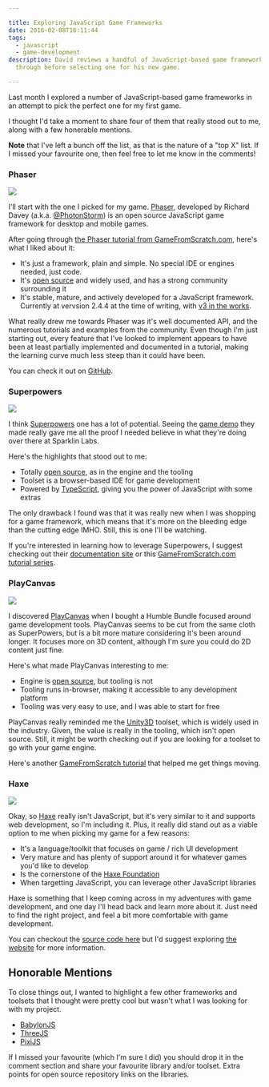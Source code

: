 ```yaml
---

title: Exploring JavaScript Game Frameworks
date: 2016-02-08T16:11:44
tags:
  - javascript
  - game-development
description: David reviews a handful of JavaScript-based game frameworks he went
  through before selecting one for his new game.

---
```

Last month I explored a number of JavaScript-based game frameworks in an attempt to pick the perfect one for my first game.

I thought I'd take a moment to share four of them that really stood out to me, along with a few honerable mentions.

**Note** that I've left a bunch off the list, as that is the nature of a "top X" list. If I missed your favourite one, then feel free to let me know in the comments!

### Phaser
![](http://blog.davidwesst.com/2016/02/Exploring-JavaScript-Game-Frameworks/phaser.png)

I'll start with the one I picked for my game. [Phaser](http://phaser.io/), developed by Richard Davey (a.k.a. [@PhotonStorm](https://twitter.com/photonstorm)) is an open source JavaScript game framework for desktop and mobile games.

After going through [the Phaser tutorial from GameFromScratch.com](http://www.gamefromscratch.com/page/Adventures-in-Phaser-with-TypeScript-tutorial-series.aspx), here's what I liked about it:

* It's just a framework, plain and simple. No special IDE or engines needed, just code.
* It's [open source](https://github.com/photonstorm/phaser) and widely used, and has a strong community surrounding it
* It's stable, mature, and actively developed for a JavaScript framework. Currently at vervsion 2.4.4 at the time of writing, with [v3 in the works](http://phaser.io/labs).

What really drew me towards Phaser was it's well documented API, and the numerous tutorials and examples from the community. Even though I'm just starting out, every feature that I've looked to implement appears to have been at least partially implemented and documented in a tutorial, making the learning curve much less steep than it could have been.

You can check it out on [GitHub](https://github.com/photonstorm/phaser).

### Superpowers
![](http://blog.davidwesst.com/2016/02/Exploring-JavaScript-Game-Frameworks/superpowers.png)

I think [Superpowers](http://superpowers-html5.com/index.en.html) one has a lot of potential. Seeing the [game demo](http://sparklinlabs.itch.io/discover-superpowers) they made really gave me all the proof I needed believe in what they're doing over there at Sparklin Labs.

Here's the highlights that stood out to me:
* Totally [open source](https://github.com/superpowers/superpowers), as in the engine and the tooling
* Toolset is a browser-based IDE for game development
* Powered by [TypeScript](http://www.typescriptlang.org/), giving you the power of JavaScript with some extras

The only drawback I found was that it was really new when I was shopping for a game framework, which means that it's more on the bleeding edge than the cutting edge IMHO. Still, this is one I'll be watching.

If you're interested in learning how to leverage Superpowers, I suggest checking out their [documentation site](http://docs.superpowers-html5.com/en/getting-started/about-superpowers) or this [GameFromScratch.com tutorial series](http://www.gamefromscratch.com/post/2016/02/01/Superpowers-Tutorial-Series-Part-One-Getting-Started.aspx).

### PlayCanvas
![](http://blog.davidwesst.com/2016/02/Exploring-JavaScript-Game-Frameworks/playcanvas.png)

I discovered [PlayCanvas](https://playcanvas.com/) when I bought a Humble Bundle focused around game development tools. PlayCanvas seems to be cut from the same cloth as SuperPowers, but is a bit more mature considering it's been around longer. It focuses more on 3D content, although I'm sure you could do 2D content just fine.

Here's what made PlayCanvas interesting to me:
* Engine is [open source](https://github.com/playcanvas/engine), but tooling is not
* Tooling runs in-browser, making it accessible to any development platform
* Tooling was very easy to use, and I was able to start for free

PlayCanvas really reminded me the [Unity3D](https://unity3d.com/) toolset, which is widely used in the industry. Given, the value is really in the tooling, which isn't open source. Still, it might be worth checking out if you are looking for a toolset to go with your game engine.

Here's another [GameFromScratch tutorial](http://www.gamefromscratch.com/post/2015/04/19/A-Closer-Look-at-the-PlayCanvas-Game-Engine.aspx) that helped me get things moving.

### Haxe
![](http://blog.davidwesst.com/2016/02/Exploring-JavaScript-Game-Frameworks/haxe.png)

Okay, so [Haxe](http://haxe.org/) really isn't JavaScript, but it's very similar to it and supports web development, so I'm including it. Plus, it really did stand out as a viable option to me when picking my game for a few reasons:

* It's a language/toolkit that focuses on game / rich UI development
* Very mature and has plenty of support around it for whatever games you'd like to develop
* Is the cornerstone of the [Haxe Foundation](http://haxe.org/foundation/)
* When targetting JavaScript, you can leverage other JavaScript libraries

Haxe is something that I keep coming across in my adventures with game development, and one day I'll head back and learn more about it. Just need to find the right project, and feel a bit more comfortable with game development.

You can checkout the [source code here](https://github.com/HaxeFoundation/haxe) but I'd suggest exploring [the website](http://haxe.org/) for more information.

## Honorable Mentions
To close things out, I wanted to highlight a few other frameworks and toolsets that I thought were pretty cool but wasn't what I was looking for with my project.

* [BabylonJS](http://babylonjs.com/)
* [ThreeJS](http://threejs.org/)
* [PixiJS](http://www.pixijs.com/)

If I missed your favourite (which I'm sure I did) you should drop it in the comment section and share your favourite library and/or toolset. Extra points for open source repository links on the libraries.